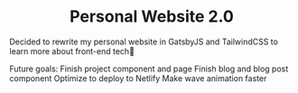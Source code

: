 <h1 align="center">
  Personal Website 2.0
</h1>

Decided to rewrite my personal website in GatsbyJS and TailwindCSS to learn more about front-end tech🚀

Future goals:
Finish project component and page
Finish blog and blog post component
Optimize to deploy to Netlify
Make wave animation faster
